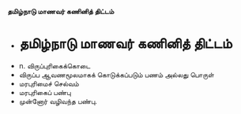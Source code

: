 **தமிழ்நாடு மாணவர் கணினித் திட்டம்**
- # தமிழ்நாடு மாணவர் கணினித் திட்டம்
- n. விருப்புரிகைக்கொடை
- விருப்ப ஆவணமூலமாகக் கொடுக்கப்படும் பணம் அல்லது பொருள்
- மரபுரிமைச் செல்வம்
- மரபுரிகைப் பண்பு
- முன்னோர் வழிவந்த பண்பு.

